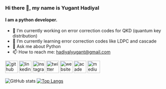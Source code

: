 ### Hi there 👋, my name is Yugant Hadiyal
#### I am a python developer.

- 🔭 I’m currently working on error correction codes for QKD (quantum key distribution) 
- 🌱 I’m currently learning error correction codes like LDPC and cascade
- 💬 Ask me about Python 
- 📫 How to reach me: hadiyalyugant@gmail.com 


[<img src='https://cdn.jsdelivr.net/npm/simple-icons@3.0.1/icons/github.svg' alt='github' height='40'>](https://github.com/YugantM)  [<img src='https://cdn.jsdelivr.net/npm/simple-icons@3.0.1/icons/linkedin.svg' alt='linkedin' height='40'>](https://www.linkedin.com/in/yuganthadiyal/)  [<img src='https://cdn.jsdelivr.net/npm/simple-icons@3.0.1/icons/instagram.svg' alt='instagram' height='40'>](https://www.instagram.com/yuganthm/)  [<img src='https://cdn.jsdelivr.net/npm/simple-icons@3.0.1/icons/twitter.svg' alt='twitter' height='40'>](https://twitter.com/yugantm)  [<img src='https://cdn.jsdelivr.net/npm/simple-icons@3.0.1/icons/icloud.svg' alt='website' height='40'>](https://yugantm.github.io/)  [<img src='https://cdn.jsdelivr.net/npm/simple-icons@3.0.1/icons/academia.svg' alt='academia' height='40'>](https://www.tu-ilmenau.de/)  [<img src='https://cdn.jsdelivr.net/npm/simple-icons@3.0.1/icons/medium.svg' alt='medium' height='40'>](https://medium.com/@yuganthadiyal)  


![GitHub stats](https://github-readme-stats.vercel.app/api?username=YugantM&show_icons=true) 
[![Top Langs](https://github-readme-stats.vercel.app/api/top-langs/?username=YugantM&layout=compact)]()

